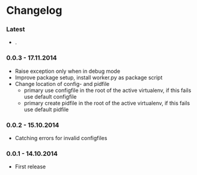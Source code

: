 # Changelog


### Latest

*   .


### 0.0.3 - 17.11.2014

* Raise exception only when in debug mode
* Improve package setup, install worker.py as package script
* Change location of config- and pidfile
    * primary use configfile in the root of the active virtualenv, if this fails use default configfile
    * primary create pidfile in the root of the active virtualenv, if this fails use default pidfile


### 0.0.2 - 15.10.2014

*    Catching errors for invalid configfiles


### 0.0.1 - 14.10.2014

* First release
